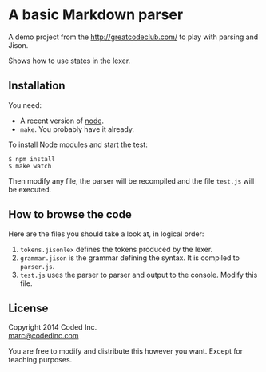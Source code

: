 # A basic Markdown parser

A demo project from the http://greatcodeclub.com/ to play with parsing and Jison.

Shows how to use states in the lexer.

## Installation

You need:

- A recent version of [node](http://nodejs.org/).
- `make`. You probably have it already.

To install Node modules and start the test:

    $ npm install
    $ make watch

Then modify any file, the parser will be recompiled and the file `test.js` will be executed.

## How to browse the code

Here are the files you should take a look at, in logical order:

1. `tokens.jisonlex` defines the tokens produced by the lexer.
2. `grammar.jison` is the grammar defining the syntax. It is compiled to `parser.js`.
3. `test.js` uses the parser to parser and output to the console. Modify this file.

## License

Copyright 2014 Coded Inc.  
marc@codedinc.com

You are free to modify and distribute this however you want. Except for teaching purposes.
